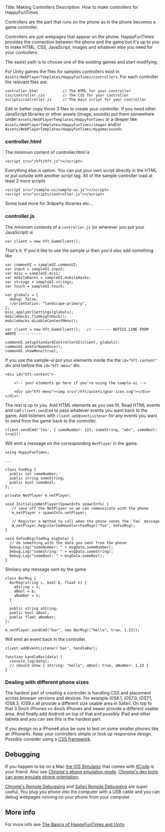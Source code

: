 Title: Making Controllers
Description: How to make controllers for HappyFunTimes

Controllers are the part that runs on the phone as in
the phone becomes a game controller.

Controllers are just webpages that appear on the phone.
HappyFunTimes provides the connection between the phone
and the game but it's up to you to make HTML, CSS,
JavaScript, Images and whatever else you need for your
controllers.

The easist path is to choose one of the existing games
and start modifying.

For Unity games the files for samples controllers exist in
`Assets/WebPlayerTemplates/HappyFunTimes/controllers`. For each
controller the relevant files are:

    controller.html           // The HTML for your controller
    css/controller.css        // The CSS for your controller
    scripts/controller.js     // The main script for your controller

Edit or better copy those 3 files to create your controller. If you need other
JavaScript libraries or other assets (image, sounds) put them
somewhere under `Assets/WebPlayerTemplates/HappyFunTimes` or a deeper like
`Assets/WebPlayerTemplates/HappyFunTimes/images` and/or
`Assets/WebPlayerTemplates/HappyFunTimes/mygame/sounds`

### controller.html

The minimum content of controller.html is

    <script src="/hft/hft.js"></script>

Everything else is option. You can put your own script directly in the HTML
or put outside with another script tag. All of the sample controller load
at least 2 more scripts

    <script src="/sample-ui/sample-ui.js"></script>
    <script src="scripts/controller.js"></script>

Some load more for 3rdparty libraries etc...

### controller.js

The minimum contents of a `controller.js` (or wherever you put your JavaScript) is

    var client = new hft.GameClient();

That's it. If you'd like to use the sample ui
then you'd also add something like

    var commonUI = sampleUI.commonUI;
    var input = sampleUI.input;
    var misc = sampleUI.misc;
    var mobileHacks = sampleUI.mobileHacks;
    var strings = sampleUI.strings;
    var touch = sampleUI.touch;

    var globals = {
      debug: false,
      //orientation: "landscape-primary",
    };
    misc.applyUrlSettings(globals);
    mobileHacks.fixHeightHack();
    mobileHacks.disableContextMenu();

    var client = new hft.GameClient();   // -------- NOTICE LINE FROM ABOVE -----------

    commonUI.setupStandardControllerUI(client, globals);
    commonUI.askForNameOnce();
    commonUI.showMenu(true);

If you use the sample-ui put your elements inside the the `id="hft-content"` div and before
the `id="hft-menu"` div.

    <div id="hft-content">

        <!-- your elements go here if you're using the sample-ui -->

        <div id="hft-menu"><img src="/hft/assets/gear-icon.svg"></div>
    </div>

The rest is up to you. Add HTML elements as you see fit. Read HTML events and
call `client.sendCmd` to pass whatever events you want back to the game. Add listeners
with `client.addEventListener` for any events you want to send from the game back to the
controller.

    client.sendCmd('foo', { someNumber: 123, someString, "abc", someBool: true});

Will emit a message on the corresponding `NetPlayer` in the game.

    using HappyFunTimes;

    ...

    class FooMsg {
      public int someNumber;
      public string someString;
      public bool someBool;
    };

    private NetPlayer m_netPlayer;

    void InitializeNetPlayer(SpawnInfo spawnInfo) {
       // save off the NetPlayer so we can communicate with the phone
       m_netPlayer = spawnInfo.netPlayer;

       // Register a method to call when the phone sends the `foo` message
       m_netPlayer.RegisterCmdHandler<FooMsg>("foo", OnFooMsg);
    }

    void OnFooMsg(FooMsg msgData) {
      // do something with the data you sent from the phone
      Debug.Log("someNumber: " + msgData.someNumber);
      Debug.Log("someString: " + msgData.someString);
      Debug.Log("someBool: " + msgData.someBool);
    }

Similary any message sent by the game

    class BarMsg {
      BarMsg(string s, bool b, float n) {
        aString = s;
        aBool = b;
        aNumber = n;
      }

      public string aString;
      public bool aBool;
      public flaot aNumber;
    };

    m_netPlayer.sendCmd("bar", new BarMsg(("hello", true, 1.23));

Will emit an event back in the controller.

    client.addEventListener('bar', handleBar);

    function handleBar(data) {
      console.log(data);
      // should show { aString: "hello", aBool: true, aNumber: 1.23 }
    }

### Dealing with different phone sizes

The hardest part of creating a controller is handling
CSS and placement across browser versions and devices. For example iOS6.1,
iOS7.0, iOS7.1, iOS8.3, iOS9.x all provide a different size usable area
in Safari. On top fo that 3.5inch iPhones vs 4inch iPhones and newer provide a different usable area.
And finally add Android on top of that and possibly iPad and other tablets and you can see
this is the hardest part.

If you design on a iPhone6 plus be sure to test on some smaller phones like an iPhone4s.
Keep your controllers simple or look up responsive design. Possibly consider using a
[CSS framework](https://www.google.com/search?q=css%20frameworks&rct=j).

## Debugging

If you happen to be on a Mac [the iOS Simulator](https://developer.apple.com/library/ios/documentation/IDEs/Conceptual/iOS_Simulator_Guide/Introduction/Introduction.html)
that comes with [XCode](https://developer.apple.com/xcode/download/) is your friend.
Also see [Chrome's phone emulation mode](https://developers.google.com/web/tools/chrome-devtools/iterate/device-mode/emulate-mobile-viewports).
[Chrome's dev tools can even emulate phone orientation](https://developers.google.com/web/tools/chrome-devtools/iterate/device-mode/device-input-and-sensors?hl=en).

[Chrome's Remote Debugging](https://developers.google.com/web/tools/chrome-devtools/debug/remote-debugging/remote-debugging?hl=en)
and [Safari Remote Debugging](https://developer.apple.com/library/iad/documentation/AppleApplications/Conceptual/Safari_Developer_Guide/GettingStarted/GettingStarted.html#//apple_ref/doc/uid/TP40007874-CH2-SW8)
are super useful. You plug you phone into the computer with a USB cable and you can
debug webpages running on your phone from your computer.



## More info

For more info see [The Basics of HappyFunTimes and Unity](basics.md)







